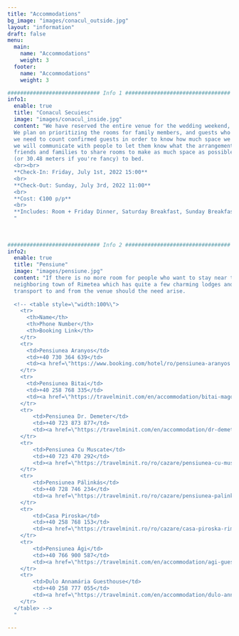 ```yaml
---
title: "Accommodations"
bg_image: "images/conacul_outside.jpg"
layout: "information"
draft: false
menu:
  main:
    name: "Accommodations"
    weight: 3
  footer:
    name: "Accommodations"
    weight: 3

############################# Info 1 #################################
info1:
  enable: true
  title: "Conacul Secuiesc"
  image: "images/conacul_inside.jpg"
  content: "We have reserved the entire venue for the wedding weekend, and we will have 27 rooms available for guests.
  We plan on prioritizing the rooms for family members, and guests who have come from outside of Romania.<br><br>Currently, 
  we need to count confirmed guests in order to know how much space we will have available. Once we have a more solid count,
  we will communicate with people to let them know what the arrangements will be. We would appreciate groups of 
  friends and families to share rooms to make as much space as possible, so we can all get drunk and stumble the 100 feet 
  (or 30.48 meters if you're fancy) to bed. 
  <br><br>
  **Check-In: Friday, July 1st, 2022 15:00**
  <br>
  **Check-Out: Sunday, July 3rd, 2022 11:00**
  <br>
  **Cost: €100 p/p**
  <br>
  **Includes: Room + Friday Dinner, Saturday Breakfast, Sunday Breakfast**
  "
  
  
  
############################# Info 2 #################################
info2:
  enable: true
  title: "Pensiune"
  image: "images/pensiune.jpg"
  content: "If there is no more room for people who want to stay near the venue, we would suggest people stay in the 
  neighboring town of Rimetea which has quite a few charming lodges and inns, called 'Pensiune' in Romanian. It is a 5 minute drive, and we can arrange
  transport to and from the venue should the need arise.
   
  <!-- <table style=\"width:100%\">
    <tr>
      <th>Name</th>
      <th>Phone Number</th>
      <th>Booking Link</th>
    </tr>
    <tr>
      <td>Pensiunea Aranyos</td>
      <td>+40 730 364 639</td>
      <td><a href=\"https://www.booking.com/hotel/ro/pensiunea-aranyos.html\" target=\"_blank\">Booking</a></td>
    </tr>
    <tr>
      <td>Pensiunea Bitai</td>
      <td>+40 258 768 335</td>
      <td><a href=\"https://travelminit.com/en/accommodation/bitai-magda-guesthouse-rimetea\" target=\"_blank\">Travelminit</a></td>
    </tr>
    <tr>
        <td>Pensiunea Dr. Demeter</td>
        <td>+40 723 873 877</td>
        <td><a href=\"https://travelminit.com/en/accommodation/dr-demeter-bela-guesthouse-rimetea\" target=\"_blank\">Travelminit</a></td>
    </tr>
    <tr>
        <td>Pensiunea Cu Muscate</td>
        <td>+40 723 470 292</td>
        <td><a href=\"https://travelminit.ro/ro/cazare/pensiunea-cu-muscate-rimetea\" target=\"_blank\">Travelminit</a></td>
    </tr>
    <tr>
        <td>Pensiunea Pálinkás</td>
        <td>+40 728 746 234</td>
        <td><a href=\"https://travelminit.ro/ro/cazare/pensiunea-palinkas-rimetea\" target=\"_blank\">Travelminit</a></td>
    </tr>
    <tr>
        <td>Casa Piroska</td>
        <td>+40 258 768 153</td>
        <td><a href=\"https://travelminit.ro/ro/cazare/casa-piroska-rimetea-114923\" target=\"_blank\">Travelminit</a></td>
    </tr>
    <tr>
        <td>Pensiunea Ági</td>
        <td>+40 766 900 587</td>
        <td><a href=\"https://travelminit.com/en/accommodation/agi-guesthouse-rimetea\" target=\"_blank\">Travelminit</a></td>
    </tr>
    <tr>
        <td>Dulo Annamária Guesthouse</td>
        <td>+40 258 777 055</td>
        <td><a href=\"https://travelminit.com/en/accommodation/dulo-annamaria-guesthouse-rimetea\" target=\"_blank\">Booking</a></td>
    </tr>
  </table> -->
  "
  
---
```


